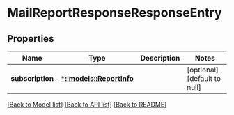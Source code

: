 # MailReportResponseResponseEntry

## Properties
Name | Type | Description | Notes
------------ | ------------- | ------------- | -------------
**subscription** | [***::models::ReportInfo**](ReportInfo.md) |  | [optional] [default to null]

[[Back to Model list]](../README.md#documentation-for-models) [[Back to API list]](../README.md#documentation-for-api-endpoints) [[Back to README]](../README.md)


